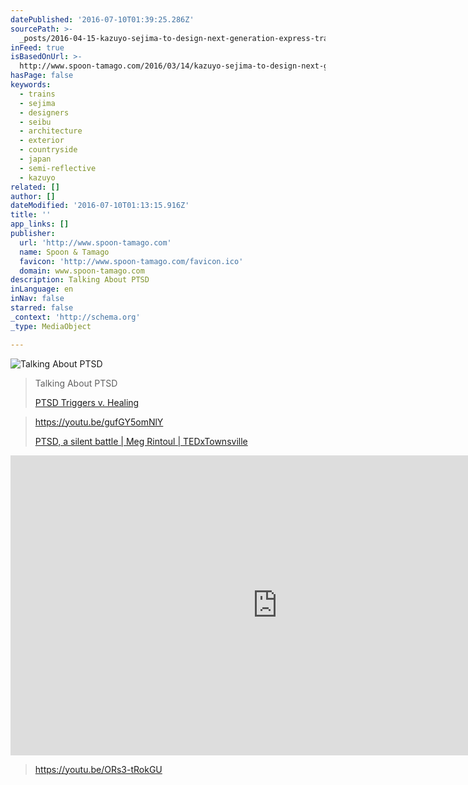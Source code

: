 ```yaml
---
datePublished: '2016-07-10T01:39:25.286Z'
sourcePath: >-
  _posts/2016-04-15-kazuyo-sejima-to-design-next-generation-express-train-that-m.md
inFeed: true
isBasedOnUrl: >-
  http://www.spoon-tamago.com/2016/03/14/kazuyo-sejima-to-design-next-generation-bullet-train-that-melds-into-the-environment/
hasPage: false
keywords:
  - trains
  - sejima
  - designers
  - seibu
  - architecture
  - exterior
  - countryside
  - japan
  - semi-reflective
  - kazuyo
related: []
author: []
dateModified: '2016-07-10T01:13:15.916Z'
title: ''
app_links: []
publisher:
  url: 'http://www.spoon-tamago.com'
  name: Spoon & Tamago
  favicon: 'http://www.spoon-tamago.com/favicon.ico'
  domain: www.spoon-tamago.com
description: Talking About PTSD
inLanguage: en
inNav: false
starred: false
_context: 'http://schema.org'
_type: MediaObject

---
```

![Talking About PTSD](https://the-grid-user-content.s3-us-west-2.amazonaws.com/913b2d99-fc5b-42f0-b796-8f58bf16d7d0.jpg)

> Talking About PTSD
> 
> [PTSD Triggers v. Healing][0]

> https://youtu.be/gufGY5omNlY
> 
> [PTSD, a silent battle | Meg Rintoul | TEDxTownsville][1]

<iframe src="https://cdn.embedly.com/widgets/media.html?src=https%3A%2F%2Fwww.youtube.com%2Fembed%2FORs3-tRokGU%3Ffeature%3Doembed&amp;url=http%3A%2F%2Fwww.youtube.com%2Fwatch%3Fv%3DORs3-tRokGU&amp;image=https%3A%2F%2Fi.ytimg.com%2Fvi%2FORs3-tRokGU%2Fhqdefault.jpg&amp;key=b7d04c9b404c499eba89ee7072e1c4f7&amp;type=text%2Fhtml&amp;schema=youtube" width="854" height="480" scrolling="no" frameborder="0" allowfullscreen="" style=""></iframe>

> https://youtu.be/ORs3-tRokGU



[0]: https://youtu.be/PFW4hYsYF-o
[1]: https://youtu.be/gufGY5omNlY